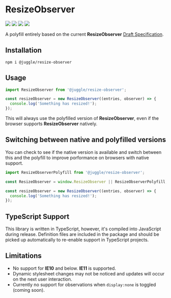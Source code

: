 # ResizeObserver

![](https://img.shields.io/circleci/project/github/juggle/resize-observer/master.svg?logo=circleci&style=for-the-badge)
![](https://img.shields.io/coveralls/github/juggle/resize-observer.svg?logoColor=white&style=for-the-badge)
![](https://img.shields.io/bundlephobia/minzip/@juggle/resize-observer.svg?colorB=%233399ff&style=for-the-badge)
![](https://img.shields.io/npm/l/@juggle/resize-observer.svg?colorB=%233399ff&style=for-the-badge)

A polyfill entirely based on the current **ResizeObserver** [Draft Specification](https://wicg.github.io/ResizeObserver).


## Installation
``` shell
npm i @juggle/resize-observer
```

## Usage
``` js
import ResizeObserver from '@juggle/resize-observer';

const resizeObserver = new ResizeObserver((entries, observer) => {
  console.log('Something has resized!');
});
```
This will always use the polyfilled version of **ResizeObserver**, even if the browser supports **ResizeObserver** natively.


## Switching between native and polyfilled versions

You can check to see if the native version is available and switch between this and the polyfill to improve porformance on browsers with native support.

``` js
import ResizeObserverPolyfill from '@juggle/resize-observer';

const ResizeObserver = window.ResizeObserver || ResizeObserverPolyfill;

const resizeObserver = new ResizeObserver((entries, observer) => {
  console.log('Something has resized!');
});
```

## TypeScript Support

This library is written in TypeScript, however, it's compiled into JavaScript during release. Definition files are included in the package and should be picked up automatically to re-enable support in TypeScript projects.


## Limitations

- No support for **IE10** and below. **IE11** is supported.
- Dynamic stylesheet changes may not be noticed and updates will occur on the next user interaction.
- Currently no support for observations when `display:none` is toggled (coming soon).